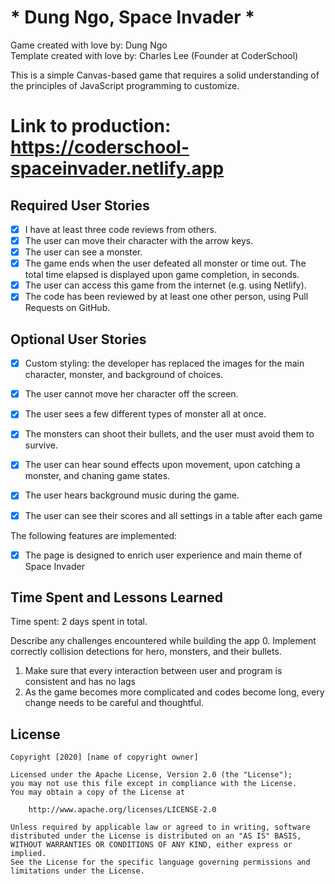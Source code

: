 # * Dung Ngo, Space Invader *

Game created with love by: Dung Ngo <br>
Template created with love by: Charles Lee (Founder at CoderSchool)
  
This is a simple Canvas-based game that requires a solid understanding of the principles of JavaScript programming to customize. 

# Link to production: https://coderschool-spaceinvader.netlify.app

## Required User Stories
- [x] I have at least three code reviews from others.
- [x] The user can move their character with the arrow keys. 
- [x] The user can see a monster.
- [x] The game ends when the user defeated all monster or time out. The total time elapsed is displayed upon game completion, in seconds.
- [x] The user can access this game from the internet (e.g. using Netlify).
- [x] The code has been reviewed by at least one other person, using Pull Requests on GitHub.

## Optional User Stories
- [x] Custom styling: the developer has replaced the images for the main character, monster, and background of choices.  
- [x] The user cannot move her character off the screen. 
- [x] The user sees a few different types of monster all at once. 
- [x] The monsters can shoot their bullets, and the user must avoid them to survive. 
- [x] The user can hear sound effects upon movement, upon catching a monster, and chaning game states. 
- [x] The user hears background music during the game. 
- [x] The user can see their scores and all settings in a table after each game 


The following features are implemented:

* [x] The page is designed to enrich user experience and main theme of Space Invader

## Time Spent and Lessons Learned

Time spent: 2 days spent in total.

Describe any challenges encountered while building the app
0. Implement correctly collision detections for hero, monsters, and their bullets.
1. Make sure that every interaction between user and program is consistent and has no lags
2. As the game becomes more complicated and codes become long, every change needs to be careful and thoughtful.

## License

    Copyright [2020] [name of copyright owner]

    Licensed under the Apache License, Version 2.0 (the "License");
    you may not use this file except in compliance with the License.
    You may obtain a copy of the License at

        http://www.apache.org/licenses/LICENSE-2.0

    Unless required by applicable law or agreed to in writing, software
    distributed under the License is distributed on an "AS IS" BASIS,
    WITHOUT WARRANTIES OR CONDITIONS OF ANY KIND, either express or implied.
    See the License for the specific language governing permissions and
    limitations under the License.